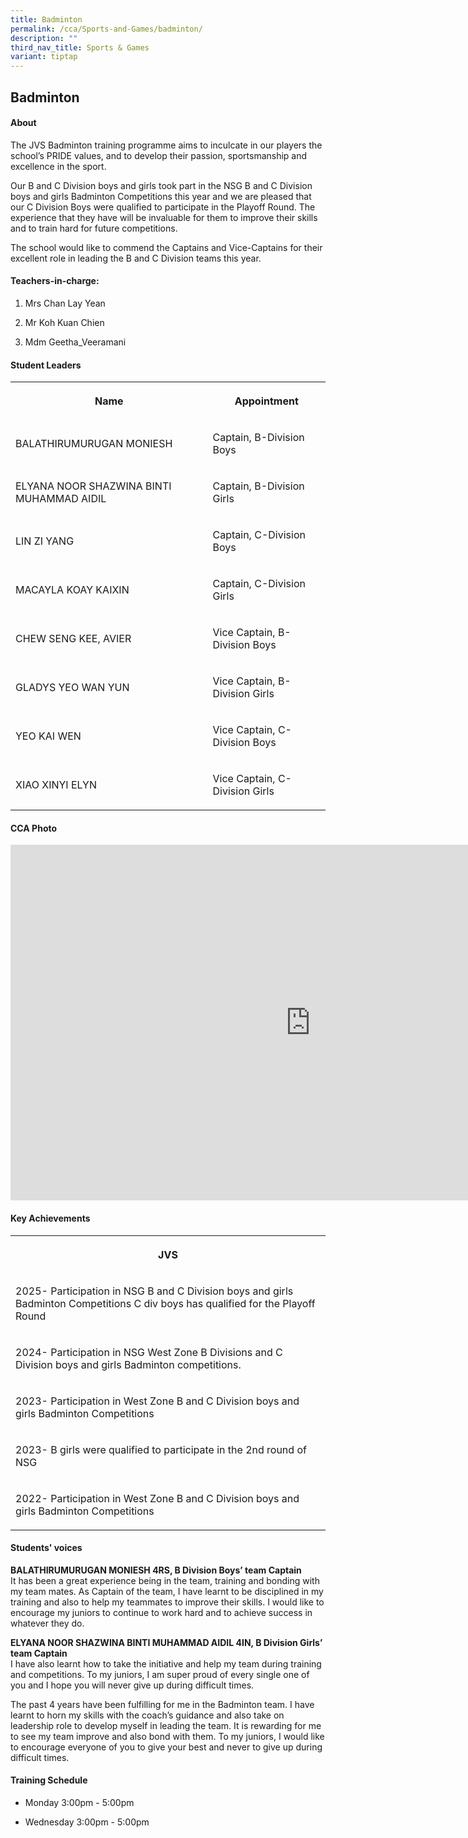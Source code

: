 ```yaml
---
title: Badminton
permalink: /cca/Sports-and-Games/badminton/
description: ""
third_nav_title: Sports & Games
variant: tiptap
---
```

<h2>Badminton</h2>
<h4>About</h4>
<p>The JVS Badminton training programme aims to inculcate in our players
the school’s PRIDE values, and to develop their passion, sportsmanship
and excellence in the sport.</p>
<p>Our B and C Division boys and girls took part in the NSG B and C Division
boys and girls Badminton Competitions this year and we are pleased that
our C Division Boys were qualified to participate in the Playoff Round.
The experience that they have will be invaluable for them to improve their
skills and to train hard for future competitions.</p>
<p>The school would like to commend the Captains and Vice-Captains for their
excellent role in leading the B and C Division teams this year.</p>
<h4>Teachers-in-charge:</h4>
<ol data-tight="true" class="tight">
<li>
<p>Mrs Chan Lay Yean</p>
</li>
<li>
<p>Mr Koh Kuan Chien</p>
</li>
<li>
<p>Mdm Geetha_Veeramani</p>
</li>
</ol>
<h4>Student Leaders</h4>
<table style="minWidth: 50px">
<colgroup>
<col>
<col>
</colgroup>
<tbody>
<tr>
<th rowspan="1" colspan="1">
<p>Name</p>
</th>
<th rowspan="1" colspan="1">
<p>Appointment</p>
</th>
</tr>
<tr>
<td rowspan="1" colspan="1">
<p>BALATHIRUMURUGAN MONIESH</p>
</td>
<td rowspan="1" colspan="1">
<p>Captain, B-Division Boys</p>
</td>
</tr>
<tr>
<td rowspan="1" colspan="1">
<p>ELYANA NOOR SHAZWINA BINTI MUHAMMAD AIDIL</p>
</td>
<td rowspan="1" colspan="1">
<p>Captain, B-Division Girls</p>
</td>
</tr>
<tr>
<td rowspan="1" colspan="1">
<p>LIN ZI YANG</p>
</td>
<td rowspan="1" colspan="1">
<p>Captain, C-Division Boys</p>
</td>
</tr>
<tr>
<td rowspan="1" colspan="1">
<p>MACAYLA KOAY KAIXIN</p>
</td>
<td rowspan="1" colspan="1">
<p>Captain, C-Division Girls</p>
</td>
</tr>
<tr>
<td rowspan="1" colspan="1">
<p>CHEW SENG KEE, AVIER</p>
</td>
<td rowspan="1" colspan="1">
<p>Vice Captain, B-Division Boys</p>
</td>
</tr>
<tr>
<td rowspan="1" colspan="1">
<p>GLADYS YEO WAN YUN</p>
</td>
<td rowspan="1" colspan="1">
<p>Vice Captain, B-Division Girls</p>
</td>
</tr>
<tr>
<td rowspan="1" colspan="1">
<p>YEO KAI WEN</p>
</td>
<td rowspan="1" colspan="1">
<p>Vice Captain, C-Division Boys</p>
</td>
</tr>
<tr>
<td rowspan="1" colspan="1">
<p>XIAO XINYI ELYN</p>
</td>
<td rowspan="1" colspan="1">
<p>Vice Captain, C-Division Girls</p>
</td>
</tr>
</tbody>
</table>
<h4>CCA Photo</h4>
<div class="iframe-wrapper">
<iframe height="569" width="960" allowfullscreen="true" frameborder="0" src="https://docs.google.com/presentation/d/e/2PACX-1vQW2I_3KkY3C3_bMkhIhCPznXlCad_JhUOXkYJyQWpxqnA2vzJmu5ujDy0lLZJeU8wz7L_fUhsm-gdC/embed?start=true&amp;loop=true&amp;delayms=5000"></iframe>
</div>
<h4>Key Achievements</h4>
<table style="minWidth: 25px">
<colgroup>
<col>
</colgroup>
<tbody>
<tr>
<th rowspan="1" colspan="1">
<p>JVS</p>
</th>
</tr>
<tr>
<td rowspan="1" colspan="1">
<p>2025- Participation in NSG B and C Division boys and girls Badminton Competitions
C div boys has qualified for the Playoff Round</p>
</td>
</tr>
<tr>
<td rowspan="1" colspan="1">
<p>2024- Participation in NSG West Zone B Divisions and C Division boys and
girls Badminton competitions.</p>
</td>
</tr>
<tr>
<td rowspan="1" colspan="1">
<p>2023- Participation in West Zone B and C Division boys and girls Badminton
Competitions</p>
</td>
</tr>
<tr>
<td rowspan="1" colspan="1">
<p>2023- B girls were qualified to participate in the 2nd round of NSG</p>
</td>
</tr>
<tr>
<td rowspan="1" colspan="1">
<p>2022- Participation in West Zone B and C Division boys and girls Badminton
Competitions</p>
</td>
</tr>
</tbody>
</table>
<h4>Students' voices</h4>
<p><strong>BALATHIRUMURUGAN MONIESH 4RS, B Division Boys’ team Captain</strong> 
<br>It has been a great experience being in the team, training and bonding
with my team mates. As Captain of the team, I have learnt to be disciplined
in my training and also to help my teammates to improve their skills. I
would like to encourage my juniors to continue to work hard and to achieve
success in whatever they do.</p>
<p><strong>ELYANA NOOR SHAZWINA BINTI MUHAMMAD AIDIL 4IN, B Division Girls’ team Captain</strong> 
<br>I have also learnt how to take the initiative and help my team during
training and competitions. To my juniors, I am super proud of every single
one of you and I hope you will never give up during difficult times.</p>
<p>The past 4 years have been fulfilling for me in the Badminton team. I
have learnt to horn my skills with the coach’s guidance and also take on
leadership role to develop myself in leading the team. It is rewarding
for me to see my team improve and also bond with them. To my juniors, I
would like to encourage everyone of you to give your best and never to
give up during difficult times.</p>
<h4>Training Schedule</h4>
<ul data-tight="true" class="tight">
<li>
<p>Monday 3:00pm - 5:00pm
<br>
</p>
</li>
<li>
<p>Wednesday 3:00pm - 5:00pm</p>
</li>
</ul>
<p></p>
